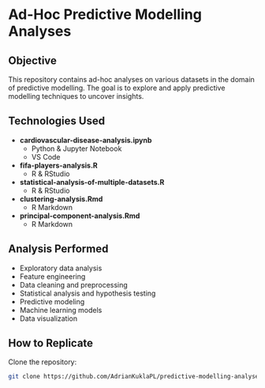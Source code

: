 # Ad-Hoc Predictive Modelling Analyses

## Objective
This repository contains ad-hoc analyses on various datasets in the domain of predictive modelling. The goal is to explore and apply predictive modelling techniques to uncover insights.

## Technologies Used
- **cardiovascular-disease-analysis.ipynb**
   - Python & Jupyter Notebook
   - VS Code
- **fifa-players-analysis.R**
   - R & RStudio
- **statistical-analysis-of-multiple-datasets.R**
   - R & RStudio
- **clustering-analysis.Rmd**
   - R Markdown
- **principal-component-analysis.Rmd**
   - R Markdown

## Analysis Performed
- Exploratory data analysis
- Feature engineering
- Data cleaning and preprocessing
- Statistical analysis and hypothesis testing
- Predictive modeling
- Machine learning models
- Data visualization

## How to Replicate
Clone the repository:
   ```bash
   git clone https://github.com/AdrianKuklaPL/predictive-modelling-analyses.git
